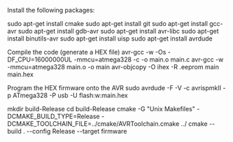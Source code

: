 Install the following packages:

sudo apt-get install cmake
sudo apt-get install git
sudo apt-get install gcc-avr
sudo apt-get install gdb-avr
sudo apt-get install avr-libc
sudo apt-get install binutils-avr
sudo apt-get install uisp
sudo apt-get install avrdude


Compile the code (generate a HEX file)
avr-gcc -w -Os -DF_CPU=16000000UL -mmcu=atmega328 -c -o main.o main.c
avr-gcc -w -mmcu=atmega328 main.o -o main
avr-objcopy -O ihex -R .eeprom main main.hex


Program the HEX firmware onto the AVR
sudo avrdude -F -V -c avrispmkII -p ATmega328 -P usb -U flash:w:main.hex


mkdir build-Release
cd build-Release
cmake -G "Unix Makefiles" -DCMAKE_BUILD_TYPE=Release -DCMAKE_TOOLCHAIN_FILE=../cmake/AVRToolchain.cmake ../
cmake --build . --config Release --target firmware
